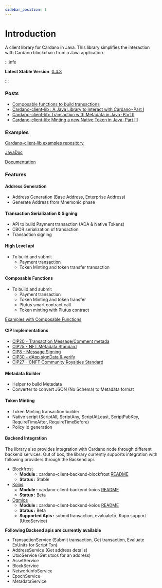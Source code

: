 ```yaml
---
sidebar_position: 1
---
```


# Introduction

A client library for Cardano in Java. This library simplifies the interaction with Cardano blockchain from a Java application.

:::info

**Latest Stable Version**: [0.4.3](https://github.com/bloxbean/cardano-client-lib/releases/tag/v0.4.3)

:::

### Posts
- [Composable functions to build transactions](https://medium.com/coinmonks/cardano-client-lib-new-composable-functions-to-build-transaction-in-java-part-i-be3a8b4da835)
- [Cardano-client-lib : A Java Library to interact with Cardano - Part I](https://medium.com/p/83fba0fee537)
- [Cardano-client-lib: Transaction with Metadata in Java - Part II](https://medium.com/p/fa34f403b90e)
- [Cardano-client-lib: Minting a new Native Token in Java - Part III](https://medium.com/p/1a94a21cfeeb)

### Examples

[Cardano-client-lib examples repository](https://github.com/bloxbean/cardano-client-examples/tree/main/src/test/java/com/bloxbean/cardano/client/example)

[JavaDoc](https://javadoc.io/doc/com.bloxbean.cardano/cardano-client-core/latest/index.html)

[Documentation](https://cardano-client.bloxbean.com/)

### Features

#### Address Generation

- Address Generation (Base Address, Enterprise Address)
- Generate Address from Mnemonic phase

#### Transaction Serialization & Signing
- API to build Payment transaction (ADA & Native Tokens)
- CBOR serialization of transaction
- Transaction signing

#### High Level api
- To build and submit
    -  Payment transaction
    - Token Minting and token transfer transaction

#### Composable Functions
- To build and submit
    - Payment transaction
    - Token Minting and token transfer
    - Plutus smart contract call
    - Token minting with Plutus contract

[Examples with Composable Functions](https://github.com/bloxbean/cardano-client-examples/tree/main/src/test/java/com/bloxbean/cardano/client/example/function)

#### CIP Implementations
- [CIP20 - Transaction Message/Comment metada](https://cips.cardano.org/cips/cip20/)
- [CIP25 - NFT Metadata Standard](https://cips.cardano.org/cips/cip25/)
- [CIP8  - Message Signing](https://cips.cardano.org/cips/cip8/)
- [CIP30  - dApp signData & verify](https://cips.cardano.org/cips/cip30/)
- [CIP27  - CNFT Community Royalties Standard](https://cips.cardano.org/cips/cip27/)

#### Metadata Builder
- Helper to build Metadata
- Converter to convert JSON (No Schema) to Metadata format

#### Token Minting
- Token Minting transaction builder
- Native script (ScriptAll, ScriptAny, ScriptAtLeast, ScriptPubKey, RequireTimeAfter, RequireTimeBefore)
- Policy Id generation

#### Backend Integration
The library also provides integration with Cardano node through different backend services.
Out of box, the library currently supports integration with following providers through the Backend api.

- [Blockfrost](https://blockfrost.io)
    - **Module :** cardano-client-backend-blockfrost [README](https://github.com/bloxbean/cardano-client-lib/blob/master/backend-modules/blockfrost/README.md)
    - **Status :** Stable
- [Koios](https://www.koios.rest/)
    - **Module :** cardano-client-backend-koios [README](https://github.com/bloxbean/cardano-client-lib/blob/master/backend-modules/koios/README.md)
    - **Status :** Beta
- [Ogmios](https://ogmios.dev/)
    - **Module :** cardano-client-backend-koios [README](https://github.com/bloxbean/cardano-client-lib/blob/master/backend-modules/ogmios/README.md)
    - **Status :** Beta
    - **Supported Apis :** submitTransaction, evaluateTx, Kupo support (UtxoService)

**Following Backend apis are currently available**
- TransactionService (Submit transaction, Get transaction, Evaluate ExUnits for Script Txn)
- AddressService (Get address details)
- UtxoService (Get utxos for an address)
- AssetService
- BlockService
- NetworkInfoService
- EpochService
- MetadataService

